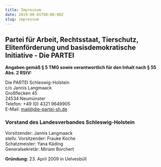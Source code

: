 ```yaml
---
title: Impressum
date: 2019-08-01T00:00:00Z
slug: impressum
---
```


## Partei für Arbeit, Rechtsstaat, Tierschutz, Elitenförderung und basisdemokratische Initiative - Die PARTEI

**Angaben gemäß § 5 TMG sowie verantwortlich für den Inhalt nach § 55 Abs. 2 RStV:**

Die PARTEI Schleswig-Holstein<br>
c/o Jannis Langmaack<br>
Großflecken 45<br>
24534 Neumünster<br>
Telefon: +49 (0) 4321 9649905<br>
E-Mail: mail@die-partei-sh.de

### Vorstand des Landesverbandes Schleswig-Holstein

Vorsitzender: Jannis Langmaack<br>
stellv. Vorsitzender: Frauke Koche<br>
Schatzmeister: Yana Käding<br>
Generalsekretär: Miriam Borchert

**Gründung:** 23. April 2009 in Uelvesbüll
